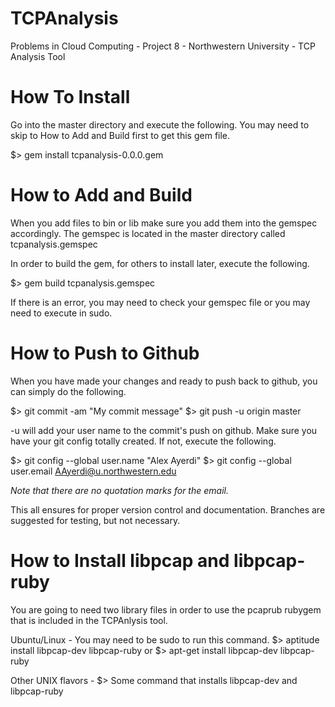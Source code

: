 TCPAnalysis
===========

Problems in Cloud Computing - Project 8 - Northwestern University - TCP Analysis Tool

How To Install
==============

Go into the master directory and execute the following.  You may need to skip to How to Add and Build first to get this gem file.

$> gem install tcpanalysis-0.0.0.gem

How to Add and Build
====================

When you add files to bin or lib make sure you add them into the gemspec accordingly.
The gemspec is located in the master directory called tcpanalysis.gemspec

In order to build the gem, for others to install later, execute the following.

$> gem build tcpanalysis.gemspec

If there is an error, you may need to check your gemspec file or you may need to execute in sudo.

How to Push to Github
=====================

When you have made your changes and ready to push back to github, you can simply do the following.

$> git commit -am "My commit message"
$> git push -u origin master

-u will add your user name to the commit's push on github.  Make sure you have your git config totally created.  If not, execute the following.

$> git config --global user.name "Alex Ayerdi"
$> git config --global user.email AAyerdi@u.northwestern.edu

*Note that there are no quotation marks for the email.*

This all ensures for proper version control and documentation.  Branches are suggested for testing, but not necessary.

How to Install libpcap and libpcap-ruby
=======================================

You are going to need two library files in order to use the pcaprub rubygem that is included in the TCPAnlysis tool.

Ubuntu/Linux - You may need to be sudo to run this command.
$> aptitude install libpcap-dev libpcap-ruby
or
$> apt-get install libpcap-dev libpcap-ruby

Other UNIX flavors -
$> Some command that installs libpcap-dev and libpcap-ruby
